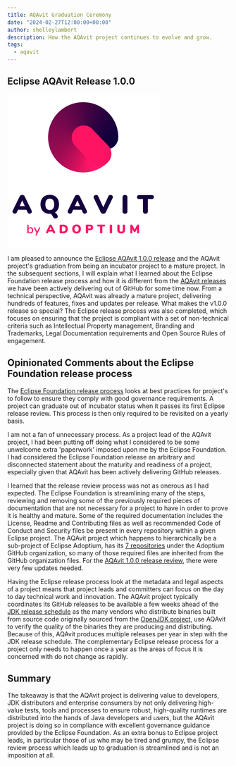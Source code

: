 ```yaml
---
title: AQAvit Graduation Ceremony
date: "2024-02-27T12:00:00+00:00"
author: shelleylambert
description: How the AQAvit project continues to evolve and grow.
tags:
  - aqavit
---
```


## Eclipse AQAvit Release 1.0.0

![AQAvit Logo](aqavit-light.png)

I am pleased to announce the [Eclipse AQAvit 1.0.0 release](https://github.com/adoptium/aqa-tests/releases/tag/v1.0.0) and the AQAvit project's graduation from being an incubator project to a mature project.  In the subsequent sections, I will explain what I learned about the Eclipse Foundation release process and how it is different from the [AQAvit releases](https://github.com/adoptium/aqa-tests/releases) we have been actively delivering out of GitHub for some time now. From a technical perspective, AQAvit was already a mature project, delivering hundreds of features, fixes and updates per release.  What makes the v1.0.0 release so special?  The Eclipse release process was also completed, which focuses on ensuring that the project is compliant with a set of non-technical criteria such as Intellectual Property management, Branding and Trademarks, Legal Documentation requirements and Open Source Rules of engagement.

## Opinionated Comments about the Eclipse Foundation release process

The [Eclipse Foundation release process](https://www.eclipse.org/projects/handbook/#release) looks at best practices for project's to follow to ensure they comply with good governance requirements.  A project can graduate out of incubator status when it passes its first Eclipse release review.  This process is then only required to be revisited on a yearly basis.

I am not a fan of unnecessary process.  As a project lead of the AQAvit project, I had been putting off doing what I considered to be some unwelcome extra 'paperwork' imposed upon me by the Eclipse Foundation. I had considered the Eclipse Foundation release an arbitrary and disconnected statement about the maturity and readiness of a project, especially given that AQAvit has been actively delivering GitHub releases.

I learned that the release review process was not as onerous as I had expected.  The Eclipse Foundation is streamlining many of the steps, reviewing and removing some of the previously required pieces of documentation that are not necessary for a project to have in order to prove it is healthy and mature.  Some of the required documentation includes the License, Readme and Contributing files as well as recommended Code of Conduct and Security files be present in every repository within a given Eclipse project.  The AQAvit project which happens to hierarchically be a sub-project of Eclipse Adoptium, has its [7 repositories](https://projects.eclipse.org/projects/adoptium.aqavit/developer) under the Adoptium GitHub organization, so many of those required files are inherited from the GitHub organization files.  For the [AQAvit 1.0.0 release review](https://gitlab.eclipse.org/eclipsefdn/emo-team/emo/-/issues/669), there were very few updates needed.

Having the Eclipse release process look at the metadata and legal aspects of a project means that project leads and committers can focus on the day to day technical work and innovation.  The AQAvit project typically coordinates its GitHub releases to be available a few weeks ahead of the [JDK release schedule](https://www.java.com/releases) as the many vendors who distribute binaries built from source code originally sourced from the [OpenJDK project](https://openjdk.org/), use AQAvit to verify the quality of the binaries they are producing and distributing.  Because of this, AQAvit produces multiple releases per year in step with the JDK release schedule.  The complementary Eclipse release process for a project only needs to happen once a year as the areas of focus it is concerned with do not change as rapidly.

## Summary

The takeaway is that the AQAvit project is delivering value to developers, JDK distributors and enterprise consumers by not only delivering high-value tests, tools and processes to ensure robust, high-quality runtimes are distributed into the hands of Java developers and users, but the AQAvit project is doing so in compliance with excellent governance guidance provided by the Eclipse Foundation.  As an extra bonus to Eclipse project leads, in particular those of us who may be tired and grumpy, the Eclipse review process which leads up to graduation is streamlined and is not an imposition at all.

